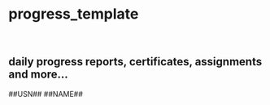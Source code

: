 # progress_template
<br>

## daily progress reports, certificates, assignments and more...

##USN##
##NAME##
